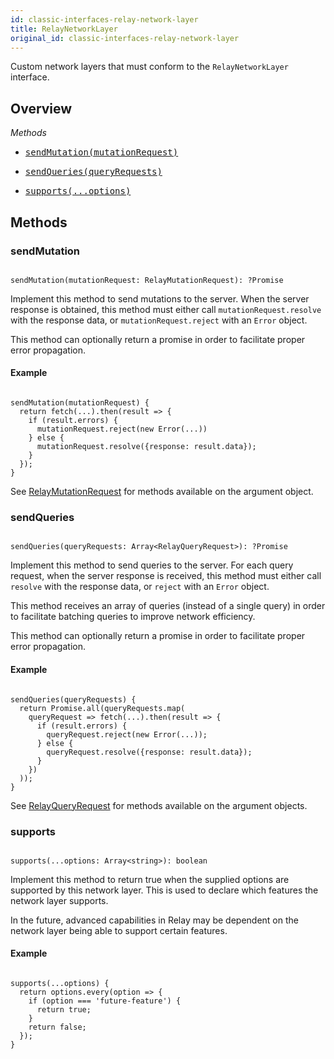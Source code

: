 ```yaml
---
id: classic-interfaces-relay-network-layer
title: RelayNetworkLayer
original_id: classic-interfaces-relay-network-layer
---
```

Custom network layers that must conform to the `RelayNetworkLayer` interface.

## Overview

_Methods_

<ul className="apiIndex">
  <li>
    <a href="#sendmutation">
      <pre>sendMutation(mutationRequest)</pre>
    </a>
  </li>
  <li>
    <a href="#sendqueries">
      <pre>sendQueries(queryRequests)</pre>
    </a>
  </li>
  <li>
    <a href="#supports">
      <pre>supports(...options)</pre>
    </a>
  </li>
</ul>

## Methods

### sendMutation

```

sendMutation(mutationRequest: RelayMutationRequest): ?Promise

```

Implement this method to send mutations to the server. When the server response is obtained, this method must either call `mutationRequest.resolve` with the response data, or `mutationRequest.reject` with an `Error` object.

This method can optionally return a promise in order to facilitate proper error propagation.

#### Example

```

sendMutation(mutationRequest) {
  return fetch(...).then(result => {
    if (result.errors) {
      mutationRequest.reject(new Error(...))
    } else {
      mutationRequest.resolve({response: result.data});
    }
  });
}
```

See [RelayMutationRequest](./classic-interfaces-relay-mutation-request) for methods available on the argument object.

### sendQueries

```

sendQueries(queryRequests: Array<RelayQueryRequest>): ?Promise

```

Implement this method to send queries to the server. For each query request, when the server response is received, this method must either call `resolve` with the response data, or `reject` with an `Error` object.

This method receives an array of queries (instead of a single query) in order to facilitate batching queries to improve network efficiency.

This method can optionally return a promise in order to facilitate proper error propagation.

#### Example

```

sendQueries(queryRequests) {
  return Promise.all(queryRequests.map(
    queryRequest => fetch(...).then(result => {
      if (result.errors) {
        queryRequest.reject(new Error(...));
      } else {
        queryRequest.resolve({response: result.data});
      }
    })
  ));
}
```

See [RelayQueryRequest](./classic-interfaces-relay-query-request) for methods available on the argument objects.

### supports

```

supports(...options: Array<string>): boolean

```

Implement this method to return true when the supplied options are supported by this network layer. This is used to declare which features the network layer supports.

In the future, advanced capabilities in Relay may be dependent on the network layer being able to support certain features.

#### Example

```

supports(...options) {
  return options.every(option => {
    if (option === 'future-feature') {
      return true;
    }
    return false;
  });
}
```
